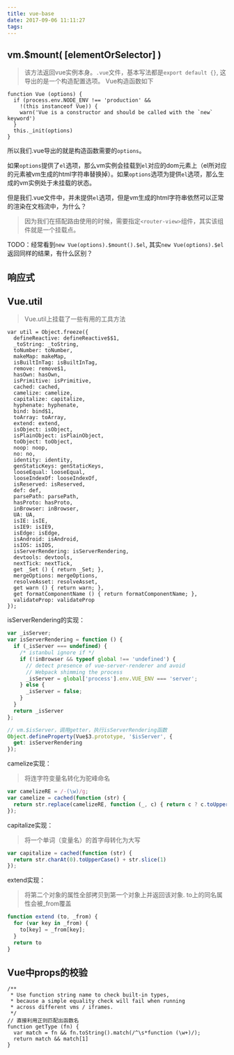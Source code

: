 ```yaml
---
title: vue-base
date: 2017-09-06 11:11:27
tags:
---
```


## vm.$mount( [elementOrSelector] )
> 该方法返回vue实例本身。`.vue`文件，基本写法都是`export default {}`, 这导出的是一个构造配置选项。
> Vue构造函数如下

```
function Vue (options) {
  if (process.env.NODE_ENV !== 'production' &&
    !(this instanceof Vue)) {
    warn('Vue is a constructor and should be called with the `new` keyword')
  }
  this._init(options)
}
```

所以我们.vue导出的就是构造函数需要的`options`。

如果`options`提供了`el`选项，那么vm实例会挂载到`el`对应的dom元素上（el所对应的元素被vm生成的html字符串替换掉）。如果`options`选项为提供`el`选项，那么生成的vm实例处于未挂载的状态。

但是我们.vue文件中，并未提供`el`选项，但是vm生成的html字符串依然可以正常的渲染在文档流中，为什么？

> 因为我们在搭配路由使用的时候，需要指定`<router-view>`组件，其实该组件就是一个挂载点。

TODO：经常看到`new Vue(options).$mount().$el`, 其实`new Vue(options).$el`返回同样的结果，有什么区别？

## 响应式
> 


## Vue.util
> Vue.util上挂载了一些有用的工具方法

```
var util = Object.freeze({
  defineReactive: defineReactive$$1,
  _toString: _toString,
  toNumber: toNumber,
  makeMap: makeMap,
  isBuiltInTag: isBuiltInTag,
  remove: remove$1,
  hasOwn: hasOwn,
  isPrimitive: isPrimitive,
  cached: cached,
  camelize: camelize,
  capitalize: capitalize,
  hyphenate: hyphenate,
  bind: bind$1,
  toArray: toArray,
  extend: extend,
  isObject: isObject,
  isPlainObject: isPlainObject,
  toObject: toObject,
  noop: noop,
  no: no,
  identity: identity,
  genStaticKeys: genStaticKeys,
  looseEqual: looseEqual,
  looseIndexOf: looseIndexOf,
  isReserved: isReserved,
  def: def,
  parsePath: parsePath,
  hasProto: hasProto,
  inBrowser: inBrowser,
  UA: UA,
  isIE: isIE,
  isIE9: isIE9,
  isEdge: isEdge,
  isAndroid: isAndroid,
  isIOS: isIOS,
  isServerRendering: isServerRendering,
  devtools: devtools,
  nextTick: nextTick,
  get _Set () { return _Set; },
  mergeOptions: mergeOptions,
  resolveAsset: resolveAsset,
  get warn () { return warn; },
  get formatComponentName () { return formatComponentName; },
  validateProp: validateProp
});
```

isServerRendering的实现：
```js
var _isServer;
var isServerRendering = function () {
  if (_isServer === undefined) {
    /* istanbul ignore if */
    if (!inBrowser && typeof global !== 'undefined') {
      // detect presence of vue-server-renderer and avoid
      // Webpack shimming the process
      _isServer = global['process'].env.VUE_ENV === 'server';
    } else {
      _isServer = false;
    }
  }
  return _isServer
};

// vm.$isServer，调用getter，执行isServerRendering函数
Object.defineProperty(Vue$3.prototype, '$isServer', {
  get: isServerRendering
});
```

camelize实现：
> 将连字符变量名转化为驼峰命名

```js
var camelizeRE = /-(\w)/g;
var camelize = cached(function (str) {
  return str.replace(camelizeRE, function (_, c) { return c ? c.toUpperCase() : ''; })
});
```

capitalize实现：
> 将一个单词（变量名）的首字母转化为大写

```js
var capitalize = cached(function (str) {
  return str.charAt(0).toUpperCase() + str.slice(1)
});
```

extend实现：
> 将第二个对象的属性全部拷贝到第一个对象上并返回该对象.
> to上的同名属性会被_from覆盖

```js
function extend (to, _from) {
  for (var key in _from) {
    to[key] = _from[key];
  }
  return to
}
```

## Vue中props的校验

```
/**
 * Use function string name to check built-in types,
 * because a simple equality check will fail when running
 * across different vms / iframes.
 */
// 直接利用正则匹配出函数名
function getType (fn) {
  var match = fn && fn.toString().match(/^\s*function (\w+)/);
  return match && match[1]
}
```